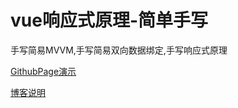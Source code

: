 # vue响应式原理-简单手写
手写简易MVVM,手写简易双向数据绑定,手写响应式原理

[GithubPage演示](https://mtt3366.github.io/mouse-drag-effect-demo/index.html)

[博客说明]()